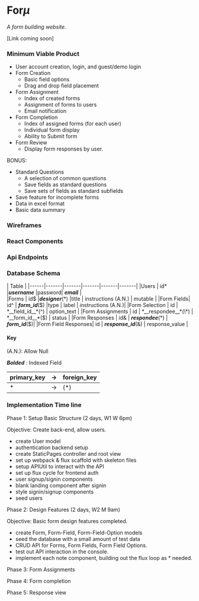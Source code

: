 # For*μ*

  *A form building website.*

  [Link coming soon]

### Minimum Viable Product

* User account creation, login, and guest/demo login
* Form Creation
  * Basic field options
  * Drag and drop field placement
* Form Assignment
  * Index of created forms
  * Assignment of forms to users
  * Email notification
* Form Completion
  * Index of assigned forms (for each user)
  * Individual form display
  * Ability to Submit form
* Form Review
  * Display form responses by user.

BONUS:
  * Standard Questions
    * A selection of common questions
    * Save fields as standard questions
    * Save sets of fields as standard subfields
  * Save feature for incomplete forms
  * Data in excel format
  * Basic data summary

### Wireframes


### React Components


### Api Endpoints


### Database Schema


  | Table |
  |------|-------|-------|-------|-------|-------|
  |Users | id*    |*__username__*   |password| *__email__* |   
  |Forms | id$    |*__designer__*(\*) |title | instructions (A.N.) | mutable |
  |Form Fields| id^ | *__form_id__*($) |type | label | instructions (A.N.)|
  |Form Selection | id | *__field_id__*(^) | option_text |
  |Form Assignments | id | *__respondee__*(\*) | *__form_id__*($) | status |
  |Form Responses | id& | *__respondee__*(\*) | *__form_id__*($)|
  |Form Field Responses| id | *__response_id__*(&) | response_value |


  #### Key

  (A.N.): Allow Null

  *__Bolded__* :  Indexed Field

  | primary_key | -> | foreign_key |
  | --- | --- | --- |
  | \*         | ->  |        (\*) |


### Implementation Time line

Phase 1: Setup Basic Structure (2 days, W1 W 6pm)

Objective: Create back-end, allow users.

  * create User model
  * authentication backend setup
  * create StaticPages controller and root view
  * set up webpack & flux scaffold with skeleton files
  * setup APIUtil to interact with the API
  * set up flux cycle for frontend auth
  * user signup/signin components
  * blank landing component after signin
  * style signin/signup components
  * seed users

Phase 2: Design Features (2 days, W2 M 9am)

Objective: Basic form design features completed.

  * create Form, Form-Field, Form-Field-Option models
  * seed the database with a small amount of test data
  * CRUD API for Forms, Form Fields, Form Field Options.
  * test out API interaction in the console.
  * implement each note component, building out the flux loop as * needed.

Phase 3: Form Assignments

Phase 4: Form completion

Phase 5: Response view
